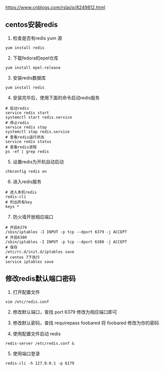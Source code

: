 https://www.cnblogs.com/rslai/p/8249812.html


## centos安装redis
1. 检查是否有redis yum 源
```shell
yum install redis
```

2. 下载fedora的epel仓库
```shell
yum install epel-release
```

3. 安装redis数据库
```shell
yum install redis
```

4. 安装完毕后，使用下面的命令启动redis服务
```shell
# 启动redis
service redis start
systemctl start redis.service
# 停止redis
service redis stop
systemctl stop redis.service
# 查看redis运行状态
service redis status
# 查看redis进程
ps -ef | grep redis
```

5. 设置redis为开机自动启动
```shell
chkconfig redis on
```

6. 进入redis服务
```shell
# 进入本机redis
redis-cli
# 列出所有key
keys *
```

7. 防火墙开放相应端口
```shell
# 开启6379
/sbin/iptables -I INPUT -p tcp --dport 6379 -j ACCEPT
# 开启6380
/sbin/iptables -I INPUT -p tcp --dport 6380 -j ACCEPT
# 保存
/etc/rc.d/init.d/iptables save
# centos 7下执行
service iptables save
```

## 修改redis默认端口密码
1. 打开配置文件
```shell
vim /etc/redis.conf
```

2. 修改默认端口，查找 port 6379 修改为相应端口即可

3. 修改默认密码，查找 requirepass foobared 将 foobared 修改为你的密码

4. 使用配置文件启动 redis
```shell
redis-server /etc/redis.conf &
```

5. 使用端口登录
```shell
redis-cli -h 127.0.0.1 -p 6179
```

